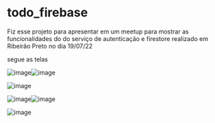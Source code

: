# todo_firebase
Fiz esse projeto para apresentar em um meetup para mostrar as funcionalidades do do serviço de autenticação e firestore realizado em Ribeirão Preto no dia 19/07/22

segue as telas 

![image](https://user-images.githubusercontent.com/73961291/179970095-19fc16d2-74c4-4a61-9335-963509cfe559.png)![image](https://user-images.githubusercontent.com/73961291/179970211-9c70a1ff-fef8-4504-8ca7-d103d3c7ffa1.png)

![image](https://user-images.githubusercontent.com/73961291/179970147-4c35162c-7b13-4d81-8cf4-1eed7850c59c.png)

![image](https://user-images.githubusercontent.com/73961291/179970389-1aec9f0c-49a5-49ac-80be-f0d27ff35dfe.png)![image](https://user-images.githubusercontent.com/73961291/179970449-217bcc74-c9a4-4c3d-a712-0199136a281b.png)

![image](https://user-images.githubusercontent.com/73961291/179970507-ac1bf254-77a8-4ad0-b788-0e7510308244.png)

